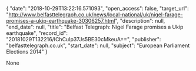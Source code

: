 {
  "date": "2018-10-29T13:22:16.571093", 
  "open_access": false, 
  "target_url": "http://www.belfasttelegraph.co.uk/news/local-national/uk/nigel-farage-promises-a-ukip-earthquake-30306257.html", 
  "description": null, 
  "end_date": null, 
  "title": "Belfast Telegraph: Nigel Farage promises a Ukip earthquake", 
  "record_id": "20181029T132216/IChCuIp37Js5BE30cMkeuA==", 
  "publisher": "belfasttelegraph.co.uk", 
  "start_date": null, 
  "subject": "European Parliament Elections 2014"
}

None